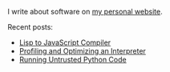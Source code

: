 I write about software on [my personal website](https://healeycodes.com/).

Recent posts:
- [Lisp to JavaScript Compiler](https://healeycodes.com/lisp-to-javascript-compiler)
- [Profiling and Optimizing an Interpreter](https://healeycodes.com/profiling-and-optimizing-an-interpreter)
- [Running Untrusted Python Code](https://healeycodes.com/running-untrusted-python-code)
